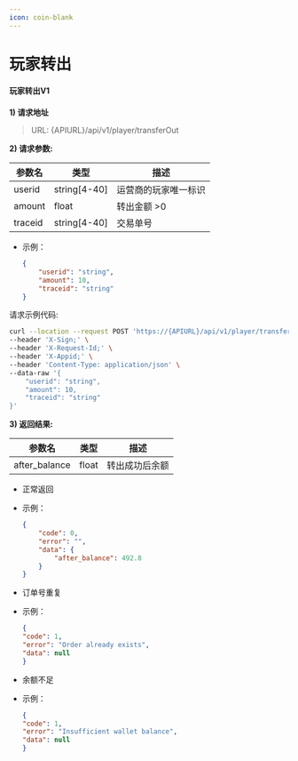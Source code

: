 ```yaml
---
icon: coin-blank
---
```


# 玩家转出

#### 玩家转出V1 <a href="#h3--v1" id="h3--v1"></a>

**1) 请求地址**

> URL: {APIURL}/api/v1/player/transferOut

**2) 请求参数:**

| 参数名     | 类型            | 描述         |
| ------- | ------------- | ---------- |
| userid  | string\[4-40] | 运营商的玩家唯一标识 |
| amount  | float         | 转出金额 >0    |
| traceid | string\[4-40] | 交易单号       |

*   示例：

    ```json
    {
        "userid": "string",
        "amount": 10,
        "traceid": "string"
    }
    ```

请求示例代码:

```bash
curl --location --request POST 'https://{APIURL}/api/v1/player/transferOut' \
--header 'X-Sign;' \
--header 'X-Request-Id;' \
--header 'X-Appid;' \
--header 'Content-Type: application/json' \
--data-raw '{
    "userid": "string",
    "amount": 10,
    "traceid": "string"
}'
```

**3) 返回结果:**

| 参数名            | 类型    | 描述      |
| -------------- | ----- | ------- |
| after\_balance | float | 转出成功后余额 |

* 正常返回
*   示例：

    ```json
    {
        "code": 0,
        "error": "",
        "data": {
            "after_balance": 492.8
        }
    }
    ```
* 订单号重复
*   示例：

    ```json
    {
    "code": 1,
    "error": "Order already exists",
    "data": null
    }
    ```
* 余额不足
*   示例：

    ```json
    {
    "code": 1,
    "error": "Insufficient wallet balance",
    "data": null
    }
    ```
